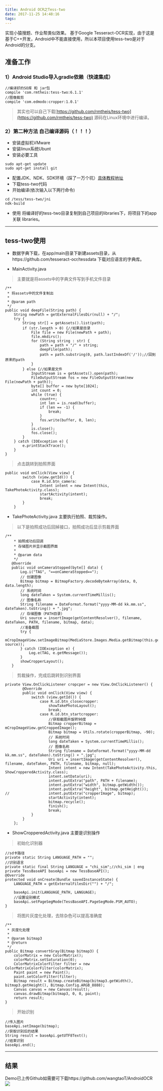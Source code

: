 ```yaml
---
title: Android OCR之Tess-two
date: 2017-11-25 14:48:16
tags:
---
```

实现小猿搜题、作业帮类似效果。
基于Google Tesseract-OCR实现，由于这是基于C++开发，Android中不能直接使用，所以本项目使用tess-two是对于Android的分支。

## 准备工作
### 1）Android Studio导入gradle依赖（快速集成）
```
//编译好的SO库 和 jar包
compile 'com.rmtheis:tess-two:6.1.1'
//图像裁剪
compile 'com.edmodo:cropper:1.0.1' 
```
>其实也可以自己下载[https://github.com/rmtheis/tess-two](https://github.com/rmtheis/tess-two) 源码在Linux环境中进行编译。

### 2）第二种方法 自己编译源码（！！！）
- 安装虚拟机VMware
- 安装linux系统Ubunt
- 安装必要工具

```
sudo apt-get update
sudo apt-get install git
```
- 配置JDK、NDK、SDK环境（踩了一万个坑）[具体教程地址](https://wangtaot.github.io/2017/11/25/Android%E7%BC%96%E8%AF%91so%E5%BA%93/)
- 下载tess-two代码
- 开始编译(依次输入以下两行命令)

```
cd /tess/tess-two/jni
ndk-build
```
- 使用
将编译好的tess-two目录复制到自己项目的libraries下，将项目下的app关联 libraries。

--------------------
## tess-two使用

- 数据字典下载，在app/main目录下新建assets目录，从https://github.com/tesseract-ocr/tessdata  下载对应语言的字典库。

- MainActivity.java

>主要就是将assets中的字典文件写到手机文件目录

```
/**
 * 将assets中的文件复制出
 *
 * @param path
 */
public void deepFile(String path) {
    String newPath = getExternalFilesDir(null) + "/";
    try {
        String str[] = getAssets().list(path);
        if (str.length > 0) {//如果是目录
            File file = new File(newPath + path);
            file.mkdirs();
            for (String string : str) {
                path = path + "/" + string;
                deepFile(path);
                path = path.substring(0, path.lastIndexOf('/'));//回到原来的path
            }
        } else {//如果是文件
            InputStream is = getAssets().open(path);
            FileOutputStream fos = new FileOutputStream(new File(newPath + path));
            byte[] buffer = new byte[1024];
            int count = 0;
            while (true) {
                count++;
                int len = is.read(buffer);
                if (len == -1) {
                    break;
                }
                fos.write(buffer, 0, len);
            }
            is.close();
            fos.close();
        }
    } catch (IOException e) {
        e.printStackTrace();
    }
}
```
>点击跳转到拍照界面

```
public void onClick(View view) {
        switch (view.getId()) {
            case R.id.btn_camera:
                Intent intent = new Intent(this, TakePhoteActivity.class);
                startActivity(intent);
                break;
        }
    }
```

- TakePhoteActivity.java 主要执行拍照、裁剪操作。

>以下是拍照成功后回掉接口，拍照成功后显示剪裁界面

```
/**
    * 拍照成功后回调
    * 存储图片并显示截图界面
    *
    * @param data
    */
   @Override
   public void onCameraStopped(byte[] data) {
       Log.i("TAG", "==onCameraStopped==");
       // 创建图像
       Bitmap bitmap = BitmapFactory.decodeByteArray(data, 0, data.length);
       // 系统时间
       long dateTaken = System.currentTimeMillis();
       // 图像名称
       String filename = DateFormat.format("yyyy-MM-dd kk.mm.ss", dateTaken).toString() + ".jpg";
       // 存储图像（PATH目录）
       Uri source = insertImage(getContentResolver(), filename, dateTaken, PATH, filename, bitmap, data);
       //准备截图
       try {
           mCropImageView.setImageBitmap(MediaStore.Images.Media.getBitmap(this.getContentResolver(), source));
       } catch (IOException e) {
           Log.e(TAG, e.getMessage());
       }
       showCropperLayout();
   }
```
>剪裁操作，完成后跳转到识别界面

```
private View.OnClickListener cropcper = new View.OnClickListener() {
        @Override
        public void onClick(View view) {
            switch (view.getId()) {
                case R.id.btn_closecropper:
                    showTakePhotoLayout();
                    break;
                case R.id.btn_startcropper:
                    //获取截图并旋转90度
                    Bitmap cropperBitmap = mCropImageView.getCroppedImage();
                    Bitmap bitmap = Utils.rotate(cropperBitmap, -90);
                    // 系统时间
                    long dateTaken = System.currentTimeMillis();
                    // 图像名称
                    String filename = DateFormat.format("yyyy-MM-dd kk.mm.ss", dateTaken).toString() + ".jpg";
                    Uri uri = insertImage(getContentResolver(), filename, dateTaken, PATH, filename, bitmap, null);
                    Intent intent = new Intent(TakePhoteActivity.this, ShowCropperedActivity.class);
                    intent.setData(uri);
                    intent.putExtra("path", PATH + filename);
                    intent.putExtra("width", bitmap.getWidth());
                    intent.putExtra("height", bitmap.getHeight());
//                  intent.putExtra("cropperImage", bitmap);
                    startActivity(intent);
                    bitmap.recycle();
                    finish();
                    break;
            }
        }
    };
```

- ShowCropperedActivity.java 主要是识别操作

>初始化识别器

```
//sd卡路径
private static String LANGUAGE_PATH = "";
//识别语言
private static final String LANGUAGE = "chi_sim";//chi_sim | eng
private TessBaseAPI baseApi = new TessBaseAPI();
@Override
protected void onCreate(Bundle savedInstanceState) {
    LANGUAGE_PATH = getExternalFilesDir("") + "/";
    
    baseApi.init(LANGUAGE_PATH, LANGUAGE);
    //设置设别模式
    baseApi.setPageSegMode(TessBaseAPI.PageSegMode.PSM_AUTO);
}
```
>将图片灰度化处理，去除杂色可以提高准确度

```
/**
 * 灰度化处理
 *
 * @param bitmap3
 * @return
 */
public Bitmap convertGray(Bitmap bitmap3) {
    colorMatrix = new ColorMatrix();
    colorMatrix.setSaturation(0);
    ColorMatrixColorFilter filter = new ColorMatrixColorFilter(colorMatrix);
    Paint paint = new Paint();
    paint.setColorFilter(filter);
    Bitmap result = Bitmap.createBitmap(bitmap3.getWidth(), bitmap3.getHeight(), Bitmap.Config.ARGB_8888);
    Canvas canvas = new Canvas(result);
    canvas.drawBitmap(bitmap3, 0, 0, paint);
    return result;
}
```
>开始识别

```
//传入图片
baseApi.setImage(bitmap);
//获取识别后的结果
String result = baseApi.getUTF8Text();
//结束识别
baseApi.end();
```
--------------

## 结果
Demo已上传Github如需要可下载https://github.com/wangtaoT/AndroidOCR
![](Android-OCR之Tess-two/result.jpg) 
